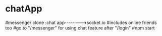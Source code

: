# chatApp
#messenger clone :chat app-------->socket.io
#includes online friends too
#go to "/messenger" for using chat feature after "/login"
#npm start
